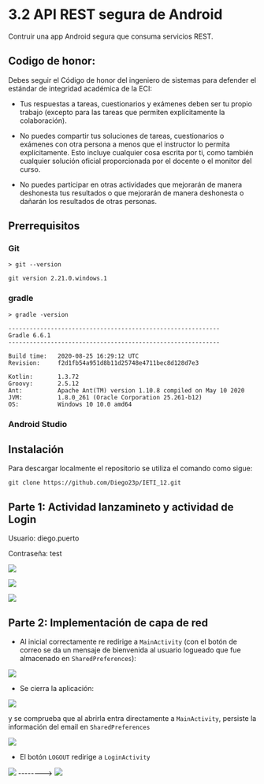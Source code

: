 # 3.2 API REST segura de Android

Contruir una app Android segura que consuma servicios REST.

## Codigo de honor:
Debes seguir el Código de honor del ingeniero de sistemas para defender el estándar de integridad académica de la ECI:

* Tus respuestas a tareas, cuestionarios y exámenes deben ser tu propio trabajo (excepto para las tareas que permiten explícitamente la colaboración).

* No puedes compartir tus soluciones de tareas, cuestionarios o exámenes con otra persona a menos que el instructor lo permita explícitamente. Esto incluye cualquier cosa escrita por ti, como también cualquier solución oficial proporcionada por el docente o el monitor del curso.

* No puedes participar en otras actividades que mejorarán de manera deshonesta tus resultados o que mejorarán de manera deshonesta o dañarán los resultados de otras personas.

## Prerrequisitos

### Git

```
> git --version

git version 2.21.0.windows.1
```

### gradle

```
> gradle -version

------------------------------------------------------------
Gradle 6.6.1
------------------------------------------------------------

Build time:   2020-08-25 16:29:12 UTC
Revision:     f2d1fb54a951d8b11d25748e4711bec8d128d7e3

Kotlin:       1.3.72
Groovy:       2.5.12
Ant:          Apache Ant(TM) version 1.10.8 compiled on May 10 2020
JVM:          1.8.0_261 (Oracle Corporation 25.261-b12)
OS:           Windows 10 10.0 amd64
```

### Android Studio

## Instalación

Para descargar localmente el repositorio se utiliza el comando como sigue:
```
git clone https://github.com/Diego23p/IETI_12.git
```

## Parte 1: Actividad lanzamineto y actividad de Login

Usuario: diego.puerto

Contraseña: test

![](/img/1.png)

![](/img/2.png)

![](/img/3.png)

## Parte 2: Implementación de capa de red

- Al inicial correctamente re redirige a ```MainActivity``` (con el botón de correo se da un mensaje de bienvenida al usuario logueado que fue almacenado en ```SharedPreferences```):

![](/img/4.png)

- Se cierra la aplicación:

![](/img/5.png)

y se comprueba que al abrirla entra directamente a ```MainActivity```, persiste la información del email en ```SharedPreferences```

![](/img/6.png)

- El botón ```LOGOUT``` redirige a ```LoginActivity```

![](/img/7.png) -------->
![](/img/8.png)
